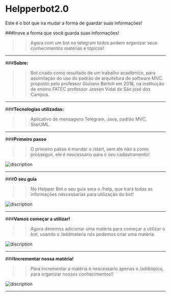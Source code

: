 # Helpperbot2.0
Este é o bot que ira mudar a forma de guardar suas informações!

###Inove a forma que você guarda suas informações!

>> Agora com um bot no telegram todos podem organizar seus conhecimentos matérias e tópicos!

---

###**Sobre:**

>> Bot criado como resultado de um trabalho acadêmico, para assimilação do uso do padrão de arquitetura de software MVC.
proposto pelo professor Giuliano Bertoti em 2018, na instituição de ensino FATEC professor Jessen Vidal de São josé dos Campos.

---

###**Tecnologias utilizadas:**

>> Aplicativo de mensagens Telegram, Java, padrão MVC, StarUML.

---

###**Primeiro passo**

>>O primeiro passo é mandar o /start, sem ele não a como prosseguir, ele é nescessario para o seu cadastramento!

![discription](img/start)

---

###**O seu guia**

>> No Helpper Bot o seu guia sera o /help, que trará todas as informações nescessarias para utilização do bot!

![discription](img/help)

---

###**Vamos começar a utilizar!**

>>Agora devemos adicionar uma matéria para começar a utilizar o bot, usando o /addmateria nós podemos criar uma matéria.

![discription](img/addmateria)

---

###**Incrementar nossa matéria!**

>>Para incrementar a matéria é nescessario apenas o /addtopico, para organizar nossos conhecimentos!!

![discription](img/addtopico)

---

